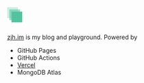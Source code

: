 # ![profile](/docs/Logo.png)


[zjh.im](https://zjh.im) is my blog and playground.
Powered by
- GitHub Pages
- GitHub Actions
- [Vercel](https://vercel.com)
- MongoDB Atlas

